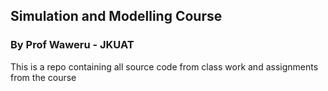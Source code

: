 ## Simulation and Modelling Course
### By Prof Waweru - JKUAT  

This is a repo containing all source code from class work and assignments from the course
